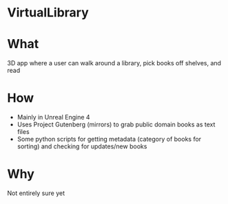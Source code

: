# VirtualLibrary

# What
3D app where a user can walk around a library, pick books off shelves, and read

# How
- Mainly in Unreal Engine 4
- Uses Project Gutenberg (mirrors) to grab public domain books as text files
- Some python scripts for getting metadata (category of books for sorting) and checking for updates/new books

# Why
Not entirely sure yet

